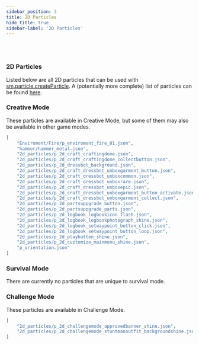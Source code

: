 ```yaml
---
sidebar_position: 3
title: 2D Particles
hide_title: true
sidebar-label: '2D Particles'
---
```


<br></br>

### 2D Particles

Listed below are all 2D particles that can be used with [sm.particle.createParticle](/docs/Game-Script-Environment/Static-Functions/sm.particle#createparticle).
A (potentially more complete) list of particles can be found [here](https://github.com/Vajdani/sm_docs/blob/master/Lists/Particles.txt).

### Creative Mode

These particles are available in Creative Mode, but some of them may also be available in other game modes.

```json
[
	"Enviroment/Fire/p_enviroment_fire_01.json",
	"hammer/hammer_metal.json",
	"2d_particles/p_2d_craft_craftingdone.json",
	"2d_particles/p_2d_craft_craftingdone_collectbutton.json",
	"2d_particles/p_2d_dressbot_background.json",
	"2d_particles/p_2d_craft_dressbot_unboxgarment_button.json",
	"2d_particles/p_2d_craft_dressbot_unboxcommon.json",
	"2d_particles/p_2d_craft_dressbot_unboxrare.json",
	"2d_particles/p_2d_craft_dressbot_unboxepic.json",
	"2d_particles/p_2d_craft_dressbot_unboxgarment_button_activate.json",
	"2d_particles/p_2d_craft_dressbot_unboxgarment_collect.json",
	"2d_particles/p_2d_partsuppgrade_button.json",
	"2d_particles/p_2d_partsuppgrade_parts.json",
	"2d_particles/p_2d_logbook_logbookicon_flash.json",
	"2d_particles/p_2d_logbook_logbookphotograph_shine.json",
	"2d_particles/p_2d_logbook_setwaypoint_button_click.json",
	"2d_particles/p_2d_logbook_setwaypoint_button_loop.json",
	"2d_particles/p_2d_playbutton_shine.json",
	"2d_particles/p_2d_cuztomize_mainmenu_shine.json",
	"p_orientation.json"
]
```

### Survival Mode

There are currently no particles that are unique to survival mode.

### Challenge Mode

These particles are available in Challenge Mode.
```json
[
	"2d_particles/p_2d_challengemode_approvedbanner_shine.json",
	"2d_particles/p_2d_challengemode_stuntmanoutfit_backgroundshine.json"
]
```






